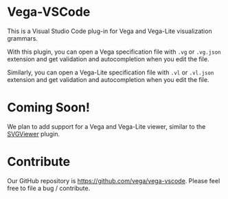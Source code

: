 # Vega-VSCode

This is a Visual Studio Code plug-in for Vega and Vega-Lite visualization grammars.

With this plugin, you can open a Vega specification file with `.vg` or `.vg.json` extension
and get validation and autocompletion when you edit the file.

Similarly, you can open a Vega-Lite specification file with `.vl` or `.vl.json` extension
and get validation and autocompletion when you edit the file.


# Coming Soon!

We plan to add support for a Vega and Vega-Lite viewer, similar to the [SVGViewer](https://github.com/cssho/vscode-svgviewer) plugin.


# Contribute

Our GitHub repository is https://github.com/vega/vega-vscode. Please feel free to file a bug / contribute. 
